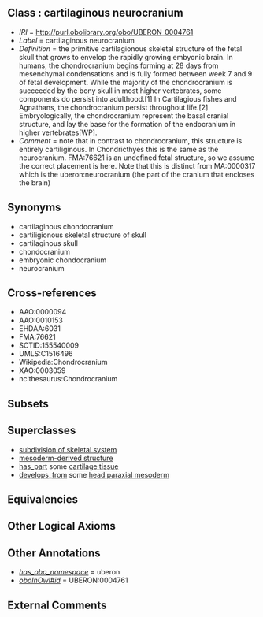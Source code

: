 
## Class : cartilaginous neurocranium

 * *IRI* = http://purl.obolibrary.org/obo/UBERON_0004761
 * *Label* = cartilaginous neurocranium
 * *Definition* = the primitive cartilagionous skeletal structure of the fetal skull that grows to envelop the rapidly growing embyonic brain. In humans, the chondrocranium begins forming at 28 days from mesenchymal condensations and is fully formed between week 7 and 9 of fetal development. While the majority of the chondrocranium is succeeded by the bony skull in most higher vertebrates, some components do persist into adulthood.[1] In Cartilagious fishes and Agnathans, the chondrocranium persist throughout life.[2] Embryologically, the chondrocranium represent the basal cranial structure, and lay the base for the formation of the endocranium in higher vertebrates[WP].
 * *Comment* = note that in contrast to chondrocranium, this structure is entirely cartiliginous. In Chondricthyes this is the same as the neurocranium. FMA:76621 is an undefined fetal structure, so we assume the correct placement is here. Note that this is distinct from MA:0000317 which is the uberon:neurocranium (the part of the cranium that encloses the brain)

## Synonyms

 * cartilaginous chondocranium
 * cartiligionous skeletal structure of skull
 * cartilaginous skull
 * chondocranium
 * embryonic chondocranium
 * neurocranium

## Cross-references

 * AAO:0000094
 * AAO:0010153
 * EHDAA:6031
 * FMA:76621
 * SCTID:155540009
 * UMLS:C1516496
 * Wikipedia:Chondrocranium
 * XAO:0003059
 * ncithesaurus:Chondrocranium

## Subsets


## Superclasses

 * [subdivision of skeletal system](../../UBERON/75/UBERON_0000075.md)
 * [mesoderm-derived structure](../../UBERON/20/UBERON_0004120.md)
 * [has_part](../../BFO/51/BFO_0000051.md) some [cartilage tissue](../../UBERON/18/UBERON_0002418.md)
 * [develops_from](../../RO/02/RO_0002202.md) some [head paraxial mesoderm](../../UBERON/17/UBERON_0009617.md)

## Equivalencies


## Other Logical Axioms


## Other Annotations

 * *[has_obo_namespace](../../ce/oboInOwl#hasOBONamespace.md)* = uberon
 * *[oboInOwl#id](../../id/oboInOwl#id.md)* = UBERON:0004761

## External Comments

